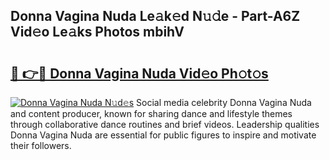 ## Donna Vagina Nuda Le𝚊k𝚎d N𝚞𝚍e - Part-A6Z Vid𝚎o Le𝚊ks Photos mbihV

# <h2><a href="http://fbfgpy.evod.top/?m=Donna+Vagina+Nuda">🔗 👉🔴 Donna Vagina Nuda Vid𝚎o Ph𝚘t𝚘s</a></h2>

[![Donna Vagina Nuda N𝚞d𝚎s](https://i.imgur.com/8V9OHl7.gif)](http://fbfgpy.evod.top/?m=Donna+Vagina+Nuda)
Social media celebrity Donna Vagina Nuda and content producer, known for sharing dance and lifestyle themes through collaborative dance routines and brief videos. Leadership qualities Donna Vagina Nuda are essential for public figures to inspire and motivate their followers. 
